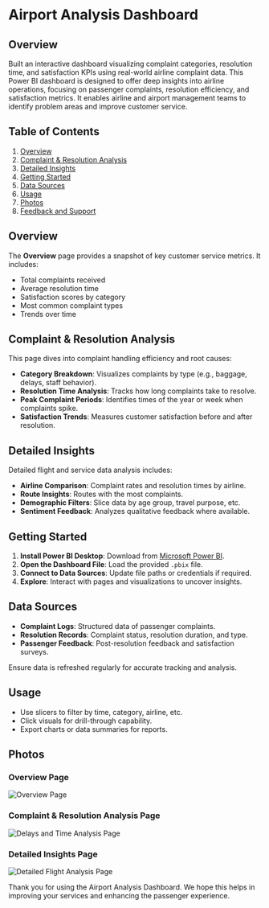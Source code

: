 # Airport Analysis Dashboard

## Overview

Built an interactive dashboard visualizing complaint categories, resolution time, and satisfaction KPIs using real-world airline complaint data. This Power BI dashboard is designed to offer deep insights into airline operations, focusing on passenger complaints, resolution efficiency, and satisfaction metrics. It enables airline and airport management teams to identify problem areas and improve customer service.

## Table of Contents

1. [Overview](#overview)
2. [Complaint & Resolution Analysis](#complaint--resolution-analysis)
3. [Detailed Insights](#detailed-insights)
4. [Getting Started](#getting-started)
5. [Data Sources](#data-sources)
6. [Usage](#usage)
7. [Photos](#photos)
8. [Feedback and Support](#feedback-and-support)

## Overview

The **Overview** page provides a snapshot of key customer service metrics. It includes:

- Total complaints received
- Average resolution time
- Satisfaction scores by category
- Most common complaint types
- Trends over time

## Complaint & Resolution Analysis

This page dives into complaint handling efficiency and root causes:

- **Category Breakdown**: Visualizes complaints by type (e.g., baggage, delays, staff behavior).
- **Resolution Time Analysis**: Tracks how long complaints take to resolve.
- **Peak Complaint Periods**: Identifies times of the year or week when complaints spike.
- **Satisfaction Trends**: Measures customer satisfaction before and after resolution.

## Detailed Insights

Detailed flight and service data analysis includes:

- **Airline Comparison**: Complaint rates and resolution times by airline.
- **Route Insights**: Routes with the most complaints.
- **Demographic Filters**: Slice data by age group, travel purpose, etc.
- **Sentiment Feedback**: Analyzes qualitative feedback where available.

## Getting Started

1. **Install Power BI Desktop**: Download from [Microsoft Power BI](https://powerbi.microsoft.com/desktop/).
2. **Open the Dashboard File**: Load the provided `.pbix` file.
3. **Connect to Data Sources**: Update file paths or credentials if required.
4. **Explore**: Interact with pages and visualizations to uncover insights.

## Data Sources

- **Complaint Logs**: Structured data of passenger complaints.
- **Resolution Records**: Complaint status, resolution duration, and type.
- **Passenger Feedback**: Post-resolution feedback and satisfaction surveys.

Ensure data is refreshed regularly for accurate tracking and analysis.

## Usage

- Use slicers to filter by time, category, airline, etc.
- Click visuals for drill-through capability.
- Export charts or data summaries for reports.

## Photos

### Overview Page
![Overview Page](https://github.com/jahnvisahni31/Airport_analysis/blob/main/images/overview.png) 

### Complaint & Resolution Analysis Page
![Delays and Time Analysis Page](https://github.com/jahnvisahni31/Airport_analysis/blob/main/images/Delays%20and%20Time%20Analysis%20Page.png) 

### Detailed Insights Page
![Detailed Flight Analysis Page](https://github.com/jahnvisahni31/Airport_analysis/blob/main/images/Detailed%20Flight%20Analysis.png) 

Thank you for using the Airport Analysis Dashboard. We hope this helps in improving your services and enhancing the passenger experience.
